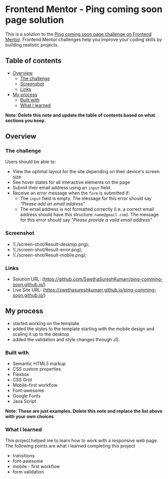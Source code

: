 # Frontend Mentor - Ping coming soon page solution

This is a solution to the [Ping coming soon page challenge on Frontend Mentor](https://www.frontendmentor.io/challenges/ping-single-column-coming-soon-page-5cadd051fec04111f7b848da). Frontend Mentor challenges help you improve your coding skills by building realistic projects. 

## Table of contents

- [Overview](#overview)
  - [The challenge](#the-challenge)
  - [Screenshot](#screenshot)
  - [Links](#links)
- [My process](#my-process)
  - [Built with](#built-with)
  - [What I learned](#what-i-learned)


**Note: Delete this note and update the table of contents based on what sections you keep.**

## Overview

### The challenge

Users should be able to:

- View the optimal layout for the site depending on their device's screen size
- See hover states for all interactive elements on the page
- Submit their email address using an `input` field
- Receive an error message when the `form` is submitted if:
	- The `input` field is empty. The message for this error should say *"Please add an email address"*
	- The email address is not formatted correctly (i.e. a correct email address should have this structure: `name@gmail.com`). The message for this error should say *"Please provide a valid email address"*

### Screenshot

- !(./screen-shot/Result-desktop.png);
- !(./screen-shot/Result-error.png);
- !(./screen-shot/Result-mobile.png);

### Links

- Solution URL: (https://github.com/SwethaSureshKumarr/ping-comming-soon.github.io/)
- Live Site URL: (https://swethasureshkumarr.github.io/ping-comming-soon.github.io/)

## My process
- started working on the template
- added the styles to the template starting with the mobile design and scaling it up to the desktop
- added the validation and style changes through JS.

### Built with

- Semantic HTML5 markup
- CSS custom properties
- Flexbox
- CSS Grid
- Mobile-first workflow
- Font-awesome
- Google Fonts
- Java Script

**Note: These are just examples. Delete this note and replace the list above with your own choices**

### What I learned
  This project helped me to learn how to work with a responsive web page. 
  The following points are what i learned completing this project
  - transitions
  - font-awesome
  - mobile - first workflow
  - form validation

